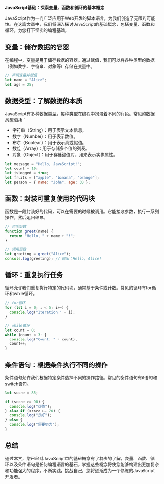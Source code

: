 **JavaScript基础：探索变量、函数和循环的基本概念**

JavaScript作为一门广泛应用于Web开发的脚本语言，为我们创造了无限的可能性。在这篇文章中，我们将深入探讨JavaScript的基础概念，包括变量、函数和循环，为您打下坚实的编程基础。

## 变量：储存数据的容器

在编程中，变量是用于储存数据的容器。通过赋值，我们可以将各种类型的数据（例如数字、字符串、对象等）存储在变量中。

```javascript
// 声明变量并赋值
let name = "Alice";
let age = 25;
```

## 数据类型：了解数据的本质

JavaScript有多种数据类型，每种类型在编程中扮演着不同的角色。常见的数据类型包括：

- 字符串（String）：用于表示文本信息。
- 数字（Number）：用于表示数值。
- 布尔（Boolean）：用于表示真或假值。
- 数组（Array）：用于存储多个值的列表。
- 对象（Object）：用于存储键值对，用来表示实体属性。

```javascript
let message = "Hello, JavaScript!";
let count = 10;
let isLogged = true;
let fruits = ["apple", "banana", "orange"];
let person = { name: "John", age: 30 };
```

## 函数：封装可重复使用的代码块

函数是一段封装好的代码，可以在需要的时候被调用。它能接收参数，执行一系列操作，然后返回结果。

```javascript
// 声明函数
function greet(name) {
  return "Hello, " + name + "!";
}

// 调用函数
let greeting = greet("Alice");
console.log(greeting); // 输出：Hello, Alice!
```

## 循环：重复执行任务

循环允许我们重复执行特定的代码块，通常基于条件或计数。常见的循环有for循环和while循环。

```javascript
// for循环
for (let i = 0; i < 5; i++) {
  console.log("Iteration " + i);
}

// while循环
let count = 0;
while (count < 3) {
  console.log("Count: " + count);
  count++;
}
```

## 条件语句：根据条件执行不同的操作

条件语句允许我们根据特定条件选择不同的操作路径。常见的条件语句有if语句和switch语句。

```javascript
let score = 85;

if (score >= 90) {
  console.log("优秀");
} else if (score >= 70) {
  console.log("良好");
} else {
  console.log("需要努力");
}
```

## 总结

通过本文，您已经对JavaScript中的基础概念有了初步的了解。变量、函数、循环以及条件语句是任何编程语言的基石，掌握这些概念将使您能够构建出更加复杂和功能强大的程序。不断实践，挑战自己，您将逐渐成为一个熟练的JavaScript开发者。